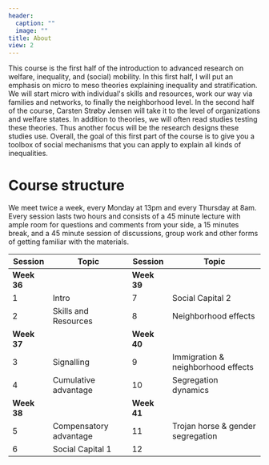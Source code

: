 ```yaml
---
header:
  caption: ""
  image: ""
title: About
view: 2
---
```


This course is the first half of the introduction to advanced research on welfare, inequality, and (social) mobility. In this first half, I will put an emphasis on micro to meso theories explaining inequality and stratification. We will start micro with individual's skills and resources, work our way via families and networks, to finally the neighborhood level. In the second half of the course, Carsten Strøby Jensen will take it to the level of organizations and welfare states. In addition to theories, we will often read studies testing these theories. Thus another focus will be the research designs these studies use. Overall, the goal of this first part of the course is to give you a toolbox of social mechanisms that you can apply to explain all kinds of inequalities.

# Course structure

We meet twice a week, every Monday at 13pm and every Thursday at 8am. Every session lasts two hours and consists of a 45 minute lecture with ample room for questions and comments from your side, a 15 minutes break, and a 45 minute session of discussions, group work and other forms of getting familiar with the materials.

| Session     | Topic                             | Session    | Topic                             |
|-------------|-----------------------------------|------------|-----------------------------------|
|**Week 36**  |                                   |**Week 39** |                                   |
|1            | Intro                             | 7          | Social Capital 2                  |
|2            | Skills and Resources              | 8          | Neighborhood effects              |         
|**Week 37**   |                                  |**Week 40** |                                   |
|3            | Signalling                        | 9          | Immigration & neighborhood effects|
|4            | Cumulative advantage              |10          | Segregation dynamics              |        
| **Week 38** |                                   |**Week 41** |                                   |  
|5            | Compensatory advantage            |11          |  Trojan horse & gender segregation|
|6            | Social Capital 1                  |12          |                       |  

